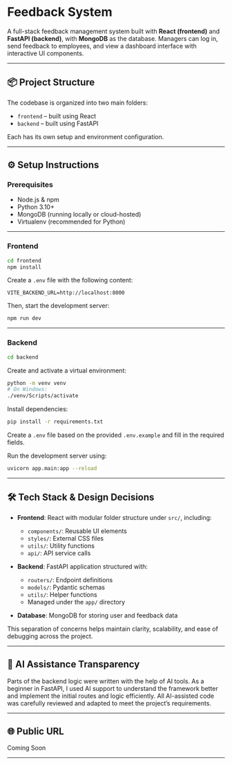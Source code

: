 # Feedback System

A full-stack feedback management system built with **React (frontend)** and **FastAPI (backend)**, with **MongoDB** as the database. Managers can log in, send feedback to employees, and view a dashboard interface with interactive UI components.

---

## 📦 Project Structure

The codebase is organized into two main folders:

- `frontend` – built using React
- `backend` – built using FastAPI

Each has its own setup and environment configuration.

---

## ⚙️ Setup Instructions

### Prerequisites

- Node.js & npm
- Python 3.10+
- MongoDB (running locally or cloud-hosted)
- Virtualenv (recommended for Python)

---

### Frontend

```bash
cd frontend
npm install
```

Create a `.env` file with the following content:

```env
VITE_BACKEND_URL=http://localhost:8000
```

Then, start the development server:

```bash
npm run dev
```

---

### Backend

```bash
cd backend
```

Create and activate a virtual environment:

```bash
python -m venv venv
# On Windows:
./venv/Scripts/activate
```

Install dependencies:

```bash
pip install -r requirements.txt
```

Create a `.env` file based on the provided `.env.example` and fill in the required fields.

Run the development server using:

```bash
uvicorn app.main:app --reload
```

---

## 🛠️ Tech Stack & Design Decisions

- **Frontend**: React with modular folder structure under `src/`, including:

  - `components/`: Reusable UI elements
  - `styles/`: External CSS files
  - `utils/`: Utility functions
  - `api/`: API service calls

- **Backend**: FastAPI application structured with:

  - `routers/`: Endpoint definitions
  - `models/`: Pydantic schemas
  - `utils/`: Helper functions
  - Managed under the `app/` directory

- **Database**: MongoDB for storing user and feedback data

This separation of concerns helps maintain clarity, scalability, and ease of debugging across the project.

---

## 🤖 AI Assistance Transparency

Parts of the backend logic were written with the help of AI tools. As a beginner in FastAPI, I used AI support to understand the framework better and implement the initial routes and logic efficiently. All AI-assisted code was carefully reviewed and adapted to meet the project’s requirements.

---

## 🌐 Public URL

<!-- > 🔗 [Live Demo](YOUR_PUBLIC_URL_HERE) -->

Coming Soon

---
<!-- >
## 📄 License

This project is for educational and demonstration purposes. -->
